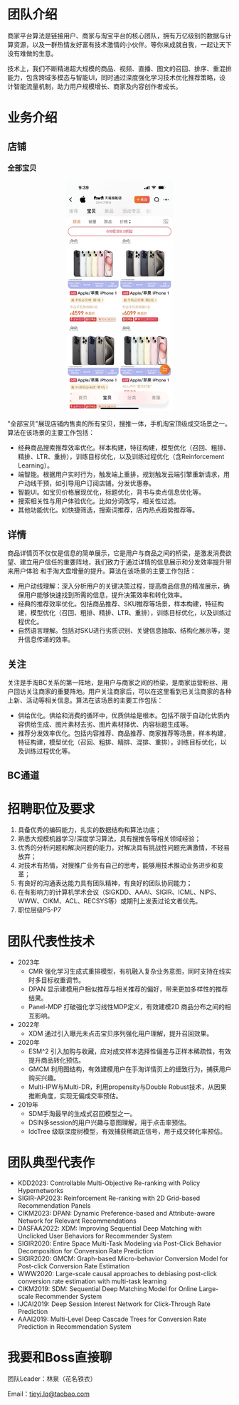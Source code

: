 

# 团队介绍
商家平台算法是链接用户、商家与淘宝平台的核心团队，拥有万亿级别的数据与计算资源，以及一群热情友好富有技术激情的小伙伴。等你来成就自我，一起让天下没有难做的生意。

技术上，我们不断精进超大规模的商品、视频、直播、图文的召回、排序、重混排能力，包含跨域多模态与智能UI，同时通过深度强化学习技术优化推荐策略，设计智能流量机制，助力用户规模增长、商家及内容创作者成长。

# 业务介绍
## 店铺
### 全部宝贝
<p align = "center">
<img src="assets/img/all_items.JPG" width="240"/>   
</p>
"全部宝贝"展现店铺内售卖的所有宝贝，搜推一体，手机淘宝顶级成交场景之一。  
算法在该场景的主要工作包括：

- 经典商品搜索推荐效率优化。样本构建，特征构建，模型优化（召回、粗排、精排、LTR、重排），训练目标优化，以及训练过程优化（含Reinforcement Learning）。
- 端智能。根据用户实时行为，触发端上重排，规划触发云端引擎重新请求，用户动线干预，如引导用户订阅店铺，分发优惠券。
- 智能UI。如宝贝价格展现优化，标题优化，背书与卖点信息优化等。
- 搜索相关性与用户体验优化。比如分词改写，相关性过滤。
- 其他功能优化。如快捷筛选，搜索词推荐，店内热点趋势推荐等。

## 详情
商品详情页不仅仅是信息的简单展示，它是用户与商品之间的桥梁，是激发消费欲望、建立用户信任的重要阵地，我们致力于通过详情的信息展示和分发效率提升带来用户体验 和手淘大盘增量的提升。算法在该场景的主要工作包括：
- 用户动线理解：深入分析用户的关键决策过程，提高商品信息的精准展示，确保用户能够快速找到所需的信息，提升决策效率和转化效率。
- 经典的推荐效率优化。包括商品推荐、SKU推荐等场景，样本构建，特征构建，模型优化（召回、粗排、精排、LTR、重排），训练目标优化，以及训练过程优化。
- 自然语言理解。包括对SKU进行劣质识别、关键信息抽取、结构化展示等，提升信息传递的效率。
  
## 关注
关注是手淘BC关系的第一阵地，是用户与商家之间的桥梁，是商家运营粉丝、用户回访关注商家的重要阵地。用户关注商家后，可以在这里看到已关注商家的各种上新、活动等相关信息。算法在该场景的主要工作包括：
- 供给优化。供给和消费的循环中，优质供给是根本。包括不限于自动化优质内容供给生成、图片素材去劣、图片素材择优、内容标题生成等。
- 推荐分发效率优化。包括内容推荐、商品推荐、商家推荐等场景，样本构建，特征构建，模型优化（召回、粗排、精排、混排、重排），训练目标优化，以及训练过程优化等。

## BC通道

# 招聘职位及要求
1. 具备优秀的编码能力，扎实的数据结构和算法功底；
2. 熟悉大规模机器学习/深度学习算法，具有搜推告等相关领域经验；
3. 优秀的分析问题和解决问题的能力，对解决具有挑战性问题充满激情，不轻易放弃；
4. 对技术有热情，对搜推广业务有自己的思考，能够用技术推动业务进步和变革；
5. 有良好的沟通表达能力具有团队精神，有良好的团队协同能力；
6. 在有影响力的计算机学术会议（SIGKDD、AAAI、SIGIR、ICML、NIPS、WWW、CIKM、ACL、RECSYS等）或期刊上发表过论文者优先。
7. 职位层级P5-P7

# 团队代表性技术
- 2023年
  - CMR 强化学习生成式重排模型，有机融入复杂业务意图，同时支持在线实时多目标权重调节。
  - DPAN 显示建模用户相似推荐与相关推荐的偏好，带来更加多样性的推荐结果。
  - Panel-MDP 打破强化学习线性MDP定义，有效建模2D 商品分布之间的相互影响。
- 2022年
  - XDM 通过引入曝光未点击宝贝序列强化用户理解，提升召回效果。
- 2020年
  - ESM^2 引入加购与收藏，应对成交样本选择性偏差与正样本稀疏性，有效提升商品转化预估。
  - GMCM 利用图结构，有效建模用户在手淘详情页上的细致行为，捕获用户购买兴趣。
  - Multi-IPW与Multi-DR，利用propensity与Double Robust技术，从因果推断角度，实现无偏成交率预估。
- 2019年
  - SDM手淘最早的生成式召回模型之一。
  - DSIN多session的用户兴趣与意图理解，用于点击率预估。
  - ldcTree 级联深度树模型，有效捕获稀疏正信号，用于成交转化率预估。

# 团队典型代表作
* KDD2023: Controllable Multi-Objective Re-ranking with Policy Hypernetworks
* SIGIR-AP2023: Reinforcement Re-ranking with 2D Grid-based Recommendation Panels
* CIKM2023: DPAN: Dynamic Preference-based and Attribute-aware Network for Relevant Recommendations
* DASFAA2022: XDM: Improving Sequential Deep Matching with Unclicked User Behaviors for Recommender System
* SIGIR2020: Entire Space Multi-Task Modeling via Post-Click Behavior Decomposition for Conversion Rate Prediction
* SIGIR2020: GMCM: Graph-based Micro-behavior Conversion Model for Post-click Conversion Rate Estimation
* WWW2020: Large-scale causal approaches to debiasing post-click conversion rate estimation with multi-task learning
* CIKM2019: SDM: Sequential Deep Matching Model for Online Large-scale Recommender System
* IJCAI2019: Deep Session Interest Network for Click-Through Rate Prediction
* AAAI2019: Multi-Level Deep Cascade Trees for Conversion Rate Prediction in Recommendation System

# 我要和Boss直接聊
团队Leader：林泉（花名铁衣）

Email：tieyi.lq@taobao.com




